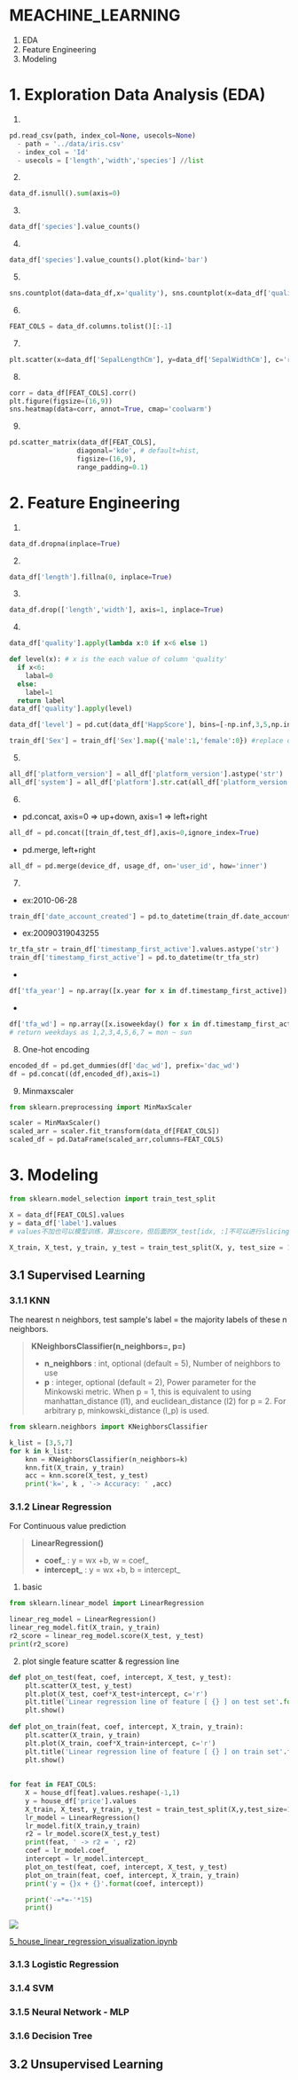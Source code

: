 # MEACHINE_LEARNING

1. EDA
2. Feature Engineering
3. Modeling

# 1. Exploration Data Analysis (EDA)

1. 
```python
pd.read_csv(path, index_col=None, usecols=None)
  - path = '../data/iris.csv'
  - index_col = 'Id'
  - usecols = ['length','width','species'] //list
```
2. 
```python
data_df.isnull().sum(axis=0)
```
3. 
```python
data_df['species'].value_counts()
```
4. 
```python
data_df['species'].value_counts().plot(kind='bar')
```
5. 
```python
sns.countplot(data=data_df,x='quality'), sns.countplot(x=data_df['quality'])
```
6. 
```python
FEAT_COLS = data_df.columns.tolist()[:-1]
```
7. 
```python
plt.scatter(x=data_df['SepalLengthCm'], y=data_df['SepalWidthCm'], c='r')
```
8. 
```python
corr = data_df[FEAT_COLS].corr()
plt.figure(figsize=(16,9))
sns.heatmap(data=corr, annot=True, cmap='coolwarm')
```
9.
```python
pd.scatter_matrix(data_df[FEAT_COLS],
                 diagonal='kde', # default=hist,
                 figsize=(16,9),
                 range_padding=0.1)
```

# 2. Feature Engineering

1.
```python
data_df.dropna(inplace=True)
```
2.
```python
data_df['length'].fillna(0, inplace=True)
```
3.
```python
data_df.drop(['length','width'], axis=1, inplace=True)
```
4.
```python
data_df['quality'].apply(lambda x:0 if x<6 else 1)
```

```python
def level(x): # x is the each value of column 'quality'
  if x<6:
    labal=0
  else:
    label=1
  return label
data_df['quality'].apply(level)
```

```python
data_df['level'] = pd.cut(data_df['HappScore'], bins=[-np.inf,3,5,np.inf], labels=['Low','Middle','High'])
```

```python
train_df['Sex'] = train_df['Sex'].map({'male':1,'female':0}) #replace original values by 0, 1
```

5.
```python
all_df['platform_version'] = all_df['platform_version'].astype('str')
all_df['system'] = all_df['platform'].str.cat(all_df['platform_version'], sep='_')
```
6. 
- pd.concat, axis=0 => up+down, axis=1 => left+right
```python
all_df = pd.concat([train_df,test_df],axis=0,ignore_index=True)
```
- pd.merge, left+right
```python
all_df = pd.merge(device_df, usage_df, on='user_id', how='inner')
```
7.
- ex:2010-06-28
```python
train_df['date_account_created'] = pd.to_datetime(train_df.date_account_created)
```
- ex:20090319043255
```python
tr_tfa_str = train_df['timestamp_first_active'].values.astype('str')
train_df['timestamp_first_active'] = pd.to_datetime(tr_tfa_str)
```
-
```python
df['tfa_year'] = np.array([x.year for x in df.timestamp_first_active])
```
-
```python
df['tfa_wd'] = np.array([x.isoweekday() for x in df.timestamp_first_active])
# return weekdays as 1,2,3,4,5,6,7 = mon ~ sun
```

8. One-hot encoding
```python
encoded_df = pd.get_dummies(df['dac_wd'], prefix='dac_wd')
df = pd.concat((df,encoded_df),axis=1)
```

9. Minmaxscaler
```python
from sklearn.preprocessing import MinMaxScaler

scaler = MinMaxScaler()
scaled_arr = scaler.fit_transform(data_df[FEAT_COLS])
scaled_df = pd.DataFrame(scaled_arr,columns=FEAT_COLS)
```

# 3. Modeling

```python
from sklearn.model_selection import train_test_split

X = data_df[FEAT_COLS].values
y = data_df['label'].values
# values不加也可以模型训练，算出score，但后面的X_test[idx, :]不可以进行slicing

X_train, X_test, y_train, y_test = train_test_split(X, y, test_size = 1/3, random_state = 10)
```

## 3.1 Supervised Learning
### 3.1.1 KNN
The nearest n neighbors, test sample's label = the majority labels of these n neighbors.

> **KNeighborsClassifier(n_neighbors=, p=)**
> - **n_neighbors** : int, optional (default = 5), Number of neighbors to use  
> - **p** : integer, optional (default = 2),
    Power parameter for the Minkowski metric. When p = 1, this is
    equivalent to using manhattan_distance (l1), and euclidean_distance
    (l2) for p = 2. For arbitrary p, minkowski_distance (l_p) is used.

```python
from sklearn.neighbors import KNeighborsClassifier

k_list = [3,5,7]
for k in k_list:
    knn = KNeighborsClassifier(n_neighbors=k)
    knn.fit(X_train, y_train)
    acc = knn.score(X_test, y_test)
    print('k=', k , '-> Accuracy: ' ,acc)
```

### 3.1.2 Linear Regression
For Continuous value prediction

> **LinearRegression()**
> - **coef_** : y = wx +b, w = coef_
> - **intercept_** : y = wx +b, b = intercept_

1. basic
```python
from sklearn.linear_model import LinearRegression

linear_reg_model = LinearRegression()
linear_reg_model.fit(X_train, y_train)
r2_score = linear_reg_model.score(X_test, y_test)
print(r2_score)
```
2. plot single feature scatter & regression line
```python
def plot_on_test(feat, coef, intercept, X_test, y_test):
    plt.scatter(X_test, y_test)
    plt.plot(X_test, coef*X_test+intercept, c='r')
    plt.title('Linear regression line of feature [ {} ] on test set'.format(feat))
    plt.show()
    
def plot_on_train(feat, coef, intercept, X_train, y_train):
    plt.scatter(X_train, y_train)
    plt.plot(X_train, coef*X_train+intercept, c='r')
    plt.title('Linear regression line of feature [ {} ] on train set'.format(feat))
    plt.show()  
    
  
for feat in FEAT_COLS:
    X = house_df[feat].values.reshape(-1,1)
    y = house_df['price'].values
    X_train, X_test, y_train, y_test = train_test_split(X,y,test_size=1/3,random_state=10)
    lr_model = LinearRegression()
    lr_model.fit(X_train,y_train)
    r2 = lr_model.score(X_test,y_test)
    print(feat, ' -> r2 = ', r2)
    coef = lr_model.coef_
    intercept = lr_model.intercept_
    plot_on_test(feat, coef, intercept, X_test, y_test)
    plot_on_train(feat, coef, intercept, X_train, y_train)
    print('y = {}x + {}'.format(coef, intercept))

    print('-=*=-'*15)
    print()
```
![](https://raw.githubusercontent.com/davidkorea/MEACHINE_LEARNING/master/README/linearregressionplot.jpg)

[5_house_linear_regression_visualization.ipynb](https://github.com/davidkorea/MEACHINE_LEARNING/blob/master/2_house_price/5_house_linear_regression_visualization.ipynb)

### 3.1.3 Logistic Regression


### 3.1.4 SVM


### 3.1.5 Neural Network - MLP


### 3.1.6 Decision Tree


## 3.2 Unsupervised Learning
